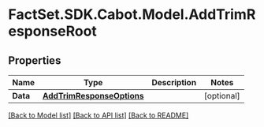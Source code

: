 # FactSet.SDK.Cabot.Model.AddTrimResponseRoot

## Properties

Name | Type | Description | Notes
------------ | ------------- | ------------- | -------------
**Data** | [**AddTrimResponseOptions**](AddTrimResponseOptions.md) |  | [optional] 

[[Back to Model list]](../README.md#documentation-for-models) [[Back to API list]](../README.md#documentation-for-api-endpoints) [[Back to README]](../README.md)

